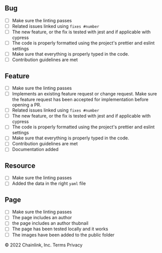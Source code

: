 <!--
Thanks for opening a PR! Your contribution is much appreciated.
In order to make sure your PR is handled as smoothly as possible we request that you follow the checklist sections below.
Choose the right checklist for the change that you're making:
-->

## Bug

- [ ] Make sure the linting passes
- [ ] Related issues linked using `fixes #number`
- [ ] The new feature, or the fix is tested with jest and if applicable with cypress
- [ ] The code is properly formatted using the project's prettier and eslint settings
- [ ] Make sure that everything is properly typed in the code.
- [ ] Contribution guidelines are met

## Feature

- [ ] Make sure the linting passes
- [ ] Implements an existing feature request or change request. Make sure the feature request has been accepted for
      implementation before opening a PR.
- [ ] Related issues linked using `fixes #number`
- [ ] The new feature, or the fix is tested with jest and if applicable with cypress
- [ ] The code is properly formatted using the project's prettier and eslint settings
- [ ] Make sure that everything is properly typed in the code.
- [ ] Contribution guidelines are met
- [ ] Documentation added

## Resource

- [ ] Make sure the linting passes
- [ ] Added the data in the right `yaml` file

## Page

- [ ] Make sure the linting passes
- [ ] The page includes an author
- [ ] the page includes an author thubnail
- [ ] The page has been tested locally and it works
- [ ] The images have been added to the public folder

© 2022 Chainlink, Inc. Terms Privacy
